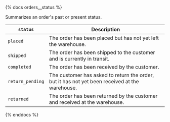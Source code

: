 {% docs orders__status %}

Summarizes an order's past or present status.

| `status`         | Description                                                                                    |
|------------------|------------------------------------------------------------------------------------------------|
| `placed`         | The order has been placed but has not yet left the warehouse.                                  |
| `shipped`        | The order has been shipped to the customer and is currently in transit.                        |
| `completed`      | The order has been received by the customer.                                                   |
| `return_pending` | The customer has asked to return the order, but it has not yet been received at the warehouse. |
| `returned`       | The order has been returned by the customer and received at the warehouse.                     |

{% enddocs %}
